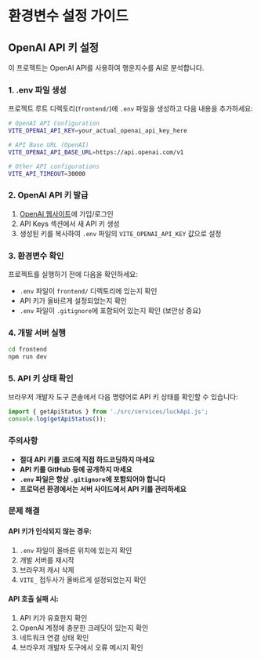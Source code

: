 # 환경변수 설정 가이드

## OpenAI API 키 설정

이 프로젝트는 OpenAI API를 사용하여 행운지수를 AI로 분석합니다.

### 1. .env 파일 생성

프로젝트 루트 디렉토리(`frontend/`)에 `.env` 파일을 생성하고 다음 내용을 추가하세요:

```bash
# OpenAI API Configuration
VITE_OPENAI_API_KEY=your_actual_openai_api_key_here

# API Base URL (OpenAI)
VITE_OPENAI_API_BASE_URL=https://api.openai.com/v1

# Other API configurations
VITE_API_TIMEOUT=30000
```

### 2. OpenAI API 키 발급

1. [OpenAI 웹사이트](https://platform.openai.com/)에 가입/로그인
2. API Keys 섹션에서 새 API 키 생성
3. 생성된 키를 복사하여 `.env` 파일의 `VITE_OPENAI_API_KEY` 값으로 설정

### 3. 환경변수 확인

프로젝트를 실행하기 전에 다음을 확인하세요:

- `.env` 파일이 `frontend/` 디렉토리에 있는지 확인
- API 키가 올바르게 설정되었는지 확인
- `.env` 파일이 `.gitignore`에 포함되어 있는지 확인 (보안상 중요)

### 4. 개발 서버 실행

```bash
cd frontend
npm run dev
```

### 5. API 키 상태 확인

브라우저 개발자 도구 콘솔에서 다음 명령어로 API 키 상태를 확인할 수 있습니다:

```javascript
import { getApiStatus } from './src/services/luckApi.js';
console.log(getApiStatus());
```

### 주의사항

- **절대 API 키를 코드에 직접 하드코딩하지 마세요**
- **API 키를 GitHub 등에 공개하지 마세요**
- **`.env` 파일은 항상 `.gitignore`에 포함되어야 합니다**
- **프로덕션 환경에서는 서버 사이드에서 API 키를 관리하세요**

### 문제 해결

#### API 키가 인식되지 않는 경우:
1. `.env` 파일이 올바른 위치에 있는지 확인
2. 개발 서버를 재시작
3. 브라우저 캐시 삭제
4. `VITE_` 접두사가 올바르게 설정되었는지 확인

#### API 호출 실패 시:
1. API 키가 유효한지 확인
2. OpenAI 계정에 충분한 크레딧이 있는지 확인
3. 네트워크 연결 상태 확인
4. 브라우저 개발자 도구에서 오류 메시지 확인

